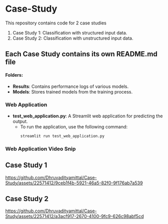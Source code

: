 # Case-Study
This repository contains code for 2 case studies 
  1. Case Study 1: Classification with structured input data.
  2. Case Study 2: Classification with unstructured input data.

## Each Case Study contains its own README.md file

#### Folders:
- **Results**: Contains performance logs of various models.
- **Models**: Stores trained models from the training process.

### Web Application
- **test_web_application.py**: A Streamlit web application for predicting the output.
  - To run the application, use the following command:
    ```
    streamlit run test_web_application.py
    ```

### Web Application Video Snip    
  ## Case Study 1
   https://github.com/Dhruvadityamittal/Case-Study/assets/22571412/9ceb1f4b-5921-46a5-82f0-9f176ab7a539
  ## Case Study 2
   https://github.com/Dhruvadityamittal/Case-Study/assets/22571412/a3acf917-2670-4100-9fc9-626c98abf5cd



